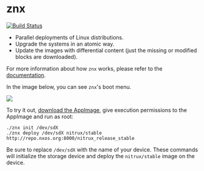 # znx

[![Build Status](https://travis-ci.org/Nitrux/znx.svg?branch=master)](https://travis-ci.org/Nitrux/znx)

- Parallel deployments of Linux distributions.
- Upgrade the systems in an atomic way.
- Update the images with differential content (just the missing or modified blocks are downloaded).

For more information about how `znx` works, please refer to the [documentation](https://github.com/Nitrux/znx/wiki).

In the image below, you can see `znx`'s boot menu.

![](https://i.imgur.com/YcBBARM.png)

To try it out, [download the AppImage](https://github.com/Nitrux/znx/releases), give execution permissions
to the AppImage and run as root:

```
./znx init /dev/sdX
./znx deploy /dev/sdX nitrux/stable http://repo.nxos.org:8000/nitrux_release_stable
```

Be sure to replace `/dev/sdX` with the name of your device. These commands will initialize
the storage device and deploy the `nitrux/stable` image on the device.

